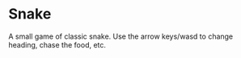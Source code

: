 # Snake
A small game of classic snake. Use the arrow keys/wasd to change heading, chase the food, etc.
